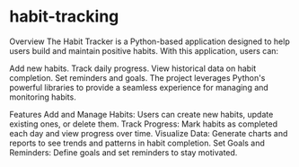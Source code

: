 # habit-tracking

Overview
The Habit Tracker is a Python-based application designed to help users build and maintain positive habits. With this application, users can:

Add new habits.
Track daily progress.
View historical data on habit completion.
Set reminders and goals.
The project leverages Python's powerful libraries to provide a seamless experience for managing and monitoring habits.

Features
Add and Manage Habits: Users can create new habits, update existing ones, or delete them.
Track Progress: Mark habits as completed each day and view progress over time.
Visualize Data: Generate charts and reports to see trends and patterns in habit completion.
Set Goals and Reminders: Define goals and set reminders to stay motivated.
